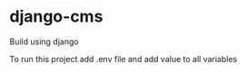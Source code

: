 # django-cms
Build using django




To run this project add .env file and add value to all variables
